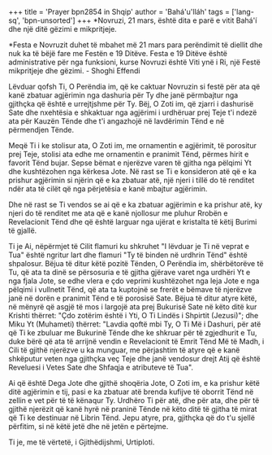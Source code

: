 +++
title = 'Prayer bpn2854 in Shqip'
author = 'Bahá'u'lláh'
tags = ['lang-sq', 'bpn-unsorted']
+++
*Novruzi, 21 mars, është dita e parë e vitit Bahá'í dhe një ditë gëzimi e mikpritjeje.

*Festa e Novruzit duhet të mbahet më 21 mars para perëndimit të diellit dhe nuk ka të bëjë fare me Festën e 19 Ditëve. Festa e 19 Ditëve është administrative për nga funksioni, kurse Novruzi është Viti ynë i Ri, një Festë mikpritjeje dhe gëzimi. - Shoghi Effendi

Lëvduar qofsh Ti, O Perëndia im, që ke caktuar Novruzin si festë për ata që kanë zbatuar agjërimin nga dashuria për Ty dhe janë përmbajtur nga gjithçka që është e urrejtjshme për Ty. Bëj, O Zoti im, që zjarri i dashurisë Sate dhe nxehtësia e shkaktuar nga agjërimi i urdhëruar prej Teje t'i ndezë ata për Kauzën Tënde dhe t'i angazhojë në lavdërimin Tënd e në përmendjen Tënde.

Meqë Ti i ke stolisur ata, O Zoti im, me ornamentin e agjërimit, të porositur prej Teje, stolisi ata edhe me ornamentin e pranimit Tënd, përmes hirit e favorit Tënd bujar. Sepse bëmat e njerëzve varen të gjitha nga pëlqimi Yt dhe kushtëzohen nga kërkesa Jote. Në rast se Ti e konsideron atë që e ka prishur agjërimin si njërin që e ka zbatuar atë, një njeri i tillë do të renditet ndër ata të cilët që nga përjetësia e kanë mbajtur agjërimin.

Dhe në rast se Ti vendos se ai që e ka zbatuar agjërimin e ka prishur atë, ky njeri do të renditet me ata që e kanë njollosur me pluhur Rrobën e Revelacionit Tënd dhe që është larguar nga ujërat e kristalta të këtij Burimi të gjallë.

Ti je Ai, nëpërmjet të Cilit flamuri ku shkruhet "I lëvduar je Ti në veprat e Tua" është ngritur lart dhe flamuri "Ty të binden në urdhrin Tënd" është shpalosur. Bëjua të ditur këtë pozitë Tënden, O Perëndia im, shërbëtorëve të Tu, që ata ta dinë se përsosuria e të gjitha gjërave varet nga urdhëri Yt e nga fjala Jote, se edhe vlera e çdo veprimi kushtëzohet nga leja Jote e nga pëlqimi i vullnetit Tënd, që ata ta kuptojnë se frerët e bëmave të njerëzve janë në dorën e pranimit Tënd e të porosisë Sate. Bëjua të ditur atyre këtë, në mënyrë që asgjë të mos i largojë ata prej Bukurisë Sate në këto ditë kur Krishti thërret: "Çdo zotërim është i Yti, O Ti Lindës i Shpirtit (Jezusi)"; dhe Miku Yt (Muhameti) thërret: "Lavdia qoftë mbi Ty, O Ti Më i Dashuri, për atë që Ti ke zbuluar me Bukurinë Tënde dhe ke shkruar për të zgjedhurit e Tu, duke bërë që ata të arrijnë vendin e Revelacionit të Emrit Tënd Më të Madh, i Cili të gjithë njerëzve u ka munguar, me përjashtim të atyre që e kanë shkëputur veten nga gjithçka veç Teje dhe janë vendosur drejt Atij që është Reveluesi i Vetes Sate dhe Shfaqja e atributeve të Tua".

Ai që është Dega Jote dhe gjithë shoqëria Jote, O Zoti im, e ka prishur këtë ditë agjërimin e tij, pasi e ka zbatuar atë brenda kufijve të oborrit Tënd në zellin e vet për të të kënaqur Ty. Urdhëro Ti për atë, dhe për ata, dhe për të gjithë njerëzit që kanë hyrë në praninë Tënde në këto ditë të gjitha të mirat që Ti ke destinuar në Librin Tënd. Jepu atyre, pra, gjithçka që do t'u sjellë përfitim, si në këtë jetë dhe në jetën e përtejme.

Ti je, me të vërtetë, i Gjithëdijshmi, Urtiploti.
